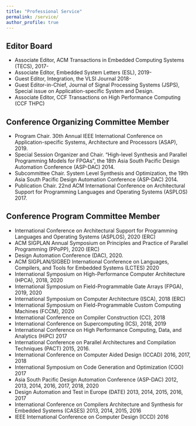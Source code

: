 ```yaml
---
title: "Professional Service"
permalink: /service/
author_profile: true
---
```


## Editor Board 
- Associate Editor, ACM Transactions in Embedded Computing Systems (TECS), 2017- 
- Associate Editor, Embedded System Letters (ESL), 2019-
- Guest Editor, Integration, the VLSI Journal 2018-
- Guest Editor-in-Chief, Journal of Signal Processing Systems (JSPS), Special issue on Application-specific System and Design. 
- Associate Editor, CCF Transactions on High Performance Computing (CCF THPC)

## Conference Organizing Committee Member
- Program Chair. 30th Annual IEEE International Conference on Application-specific Systems, Architecture and Processors (ASAP), 2019.
- Special Session Organizer and Chair. “High-level Synthesis and Parallel Programming Models for FPGAs”, the 18th Asia South Pacific Design Automation Conference (ASP-DAC) 2014.
- Subcommittee Chair.  System Level Synthesis and Optimization, the 19th Asia South Pacific Design Automation Conference (ASP-DAC) 2014.
- Publication Chair. 22nd ACM International Conference on Architectural Support for Programming Languages and Operating Systems (ASPLOS) 2017.

## Conference Program Committee Member
- International Conference on Architectural Support for  Programming Languages and Operating Systems (ASPLOS), 2020 (ERC)
- ACM SIGPLAN Annual Symposium on Principles and Practice of Parallel Programming (PPoPP), 2020 (ERC)
- Design Automation Conference (DAC), 2020.
- ACM SIGPLAN/SIGBED International Conference on Languages, Compilers, and Tools for Embedded Systems (LCTES) 2020
- International Symposium on High-Performance Computer Architecture (HPCA), 2018, 2020
- International Symposium on Field-Programmable Gate Arrays (FPGA), 2019, 2020
- International Symposium on Computer Architecture (ISCA), 2018 (ERC)
- International Symposium on Field-Programmable Custom Computing Machines (FCCM), 2020
- International Conference on Compiler Construction (CC), 2018
- International Conference on Supercomputing (ICS), 2018, 2019
- International Conference on High Performance Computing, Data, and Analytics (HiPC) 2017
- International Conference on Parallel Architectures and Compilation Techniques (PACT) 2015, 2016.
- International Conference on Computer Aided Design (ICCAD) 2016, 2017, 2018
- International Symposium on Code Generation and Optimization (CGO) 2017
- Asia South Pacific Design Automation Conference (ASP-DAC) 2012, 2013, 2014, 2016, 2017, 2018, 2020 
- Design Automation and Test in Europe (DATE) 2013, 2014, 2015, 2016, 2017
- International Conference on Compilers Architecture and Synthesis for Embedded Systems (CASES) 2013, 2014, 2015, 2016
- IEEE International Conference on Computer Design (ICCD) 2016

